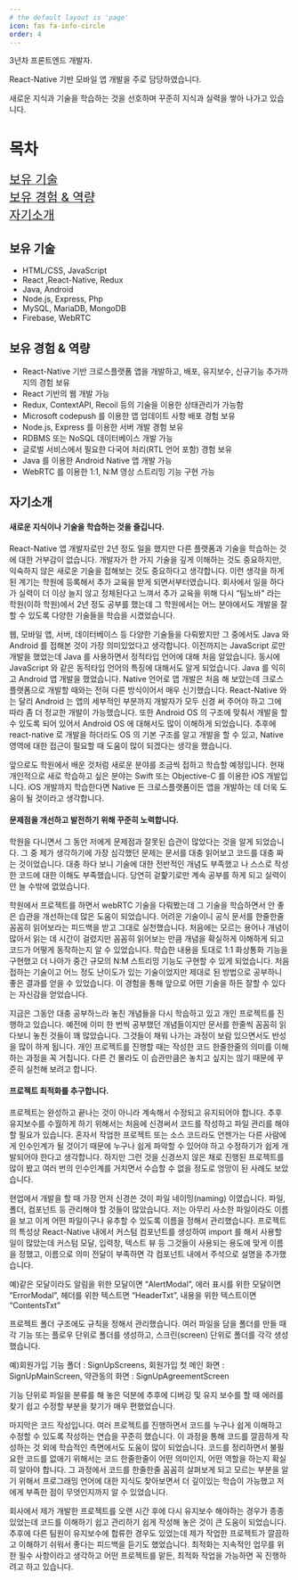 ```yaml
---
# the default layout is 'page'
icon: fas fa-info-circle
order: 4
---
```


3년차 프론트엔드 개발자.

React-Native 기반 모바일 앱 개발을 주로 담당하였습니다.

새로운 지식과 기술을 학습하는 것을 선호하며 꾸준히 지식과 실력을 쌓아 나가고 있습니다.

# 목차

<a href="#보유-기술"><text style="font-size:22px;">보유 기술</text></a><br/>
<a href="#보유-경험--역량"><text style="font-size:22px">보유 경험 & 역량</text></a><br/>
<a href="#자기소개"><text style="font-size:22px">자기소개</text></a><br/>

## **보유 기술**

- HTML/CSS, JavaScript
- React ,React-Native, Redux
- Java, Android
- Node.js, Express, Php
- MySQL, MariaDB, MongoDB
- Firebase, WebRTC

## **보유 경험 & 역량**

- React-Native 기반 크로스플랫폼 앱을 개발하고, 배포, 유지보수, 신규기능 추가까지의 경험 보유
- React 기반의 웹 개발 가능
- Redux, ContextAPI, Recoil 등의 기술을 이용한 상태관리가 가능함
- Microsoft codepush 를 이용한 앱 업데이트 사항 배포 경험 보유
- Node.js, Express 를 이용한 서버 개발 경험 보유
- RDBMS 또는 NoSQL 데이터베이스 개발 가능
- 글로벌 서비스에서 필요한 다국어 처리(RTL 언어 포함) 경험 보유
- Java 를 이용한 Android Native 앱 개발 가능
- WebRTC 를 이용한 1:1, N:M 영상 스트리밍 기능 구현 가능

## **자기소개**

#### **새로운 지식이나 기술을 학습하는 것을 즐깁니다.**

React-Native 앱 개발자로만 2년 정도 일을 했지만 다른 플랫폼과 기술을 학습하는 것에 대한 거부감이 없습니다. 개발자가 한 가지 기술을 깊게 이해하는 것도 중요하지만, 익숙하지 않은 새로운 기술을 접해보는 것도 중요하다고 생각합니다. 이런 생각을 하게 된 계기는 학원에 등록해서 추가 교육을 받게 되면서부터였습니다. 회사에서 일을 하다가 실력이 더 이상 늘지 않고 정체된다고 느껴서 추가 교육을 위해 다시 “팀노바" 라는 학원(이하 학원)에서 2년 정도 공부를 했는데 그 학원에서는 어느 분야에서도 개발을 잘할 수 있도록 다양한 기술들을 학습을 시켰었습니다.

웹, 모바일 앱, 서버, 데이터베이스 등 다양한 기술들을 다뤄봤지만 그 중에서도 Java 와 Android 를 접해본 것이 가장 의미있었다고 생각합니다. 이전까지는 JavaScript 로만 개발을 했었는데 Java 를 사용하면서 정적타입 언어에 대해 처음 알았습니다. 동시에 JavaScript 와 같은 동적타입 언어의 특징에 대해서도 알게 되었습니다. Java 를 익히고 Android 앱 개발을 했었습니다. Native 언어로 앱 개발은 처음 해 보았는데 크로스플랫폼으로 개발할 때와는 전혀 다른 방식이어서 매우 신기했습니다. React-Native 와는 달리 Android 는 앱의 세부적인 부분까지 개발자가 모두 신경 써 주어야 하고 그에 따라 좀 더 정교한 개발이 가능했습니다. 또한 Android OS 의 구조에 맞춰서 개발을 할 수 있도록 되어 있어서 Android OS 에 대해서도 많이 이해하게 되었습니다. 추후에 react-native 로 개발을 하더라도 OS 의 기본 구조를 알고 개발을 할 수 있고, Native 영역에 대한 접근이 필요할 때 도움이 많이 되겠다는 생각을 했습니다.

앞으로도 학원에서 배운 것처럼 새로운 분야를 조금씩 접하고 학습할 예정입니다. 현재 개인적으로 새로 학습하고 싶은 분야는 Swift 또는 Objective-C 를 이용한 iOS 개발입니다. iOS 개발까지 학습한다면 Native 든 크로스플랫폼이든 앱을 개발하는 데 더욱 도움이 될 것이라고 생각합니다.

#### **문제점을 개선하고 발전하기 위해 꾸준히 노력합니다.**

학원을 다니면서 그 동안 저에게 문제점과 잘못된 습관이 많았다는 것을 알게 되었습니다. 그 중 제가 생각하기에 가장 심각했던 문제는 문서를 대충 읽어보고 코드를 대충 짜는 것이었습니다. 대충 하다 보니 기술에 대한 전반적인 개념도 부족했고 나 스스로 작성한 코드에 대한 이해도 부족했습니다. 당연히 겉핥기로만 계속 공부를 하게 되고 실력이 안 늘 수밖에 없었습니다.

학원에서 프로젝트를 하면서 webRTC 기술을 다뤄봤는데 그 기술을 학습하면서 안 좋은 습관을 개선하는데 많은 도움이 되었습니다. 어려운 기술이니 공식 문서를 한줄한줄 꼼꼼히 읽어보라는 피드백을 받고 그대로 실천했습니다. 처음에는 모르는 용어나 개념이 많아서 읽는 데 시간이 걸렸지만 꼼꼼히 읽어보는 만큼 개념을 확실하게 이해하게 되고 코드가 어떻게 동작하는지 알 수 있었습니다. 학습한 내용을 토대로 1:1 화상통화 기능을 구현했고 더 나아가 중간 규모의 N:M 스트리밍 기능도 구현할 수 있게 되었습니다. 처음 접하는 기술이고 어느 정도 난이도가 있는 기술이었지만 제대로 된 방법으로 공부하니 좋은 결과를 얻을 수 있었습니다. 이 경험을 통해 앞으로 어떤 기술을 하든 잘할 수 있다는 자신감을 얻었습니다.

지금은 그동안 대충 공부하느라 놓친 개념들을 다시 학습하고 있고 개인 프로젝트를 진행하고 있습니다. 예전에 이미 한 번씩 공부했던 개념들이지만 문서를 한줄씩 꼼꼼히 읽다보니 놓친 것들이 꽤 많았습니다. 그것들이 채워 나가는 과정이 보람 있으면서도 반성을 많이 하게 됩니다. 개인 프로젝트를 진행할 때는 작성한 코드 한줄한줄의 의미를 이해하는 과정을 꼭 거칩니다. 다른 건 몰라도 이 습관만큼은 놓치고 싶지는 않기 때문에 꾸준히 실천해 보려고 합니다.

#### **프로젝트 최적화를 추구합니다.**

프로젝트는 완성하고 끝나는 것이 아니라 계속해서 수정되고 유지되어야 합니다. 추후 유지보수를 수월하게 하기 위해서는 처음에 신경써서 코드를 작성하고 파일 관리를 해야 할 필요가 있습니다. 혼자서 작업한 프로젝트 또는 소스 코드라도 언젠가는 다른 사람에게 인수인계가 될 것이기 때문에 누구나 쉽게 파악할 수 있어야 하고 수정하기가 쉽게 개발되어야 한다고 생각합니다. 하지만 그런 것을 신경쓰지 않은 채로 진행된 프로젝트를 많이 봤고 여러 번의 인수인계를 거치면서 수습할 수 없을 정도로 엉망이 된 사례도 보았습니다.

현업에서 개발을 할 때 가장 먼저 신경쓴 것이 파일 네이밍(naming) 이였습니다. 파일, 폴더, 컴포넌트 등 관리해야 할 것들이 많았습니다. 저는 아무리 사소한 파일이라도 이름을 보고 이게 어떤 파일이구나 유추할 수 있도록 이름을 정해서 관리했습니다. 프로젝트의 특성상 React-Native 내에서 커스텀 컴포넌트를 생성하여 import 를 해서 사용할 일이 많았는데 커스텀 모달, 입력창, 텍스트 뷰 등 그것들이 사용되는 용도에 맞게 이름을 정했고, 이름으로 의미 전달이 부족하면 각 컴포넌트 내에서 주석으로 설명을 추가했습니다.

예)같은 모달이라도 알림을 위한 모달이면 “AlertModal”, 에러 표시를 위한 모달이면 “ErrorModal”, 헤더를 위한 텍스트면 “HeaderTxt”, 내용을 위한 텍스트이면 “ContentsTxt”

프로젝트 폴더 구조에도 규칙을 정해서 관리했습니다. 여러 파일을 담을 폴더를 만들 때 각 기능 또는 플로우 단위로 폴더를 생성하고, 스크린(screen) 단위로 폴더를 각각 생성했습니다.

예)회원가입 기능 폴더 : SignUpScreens, 회원가입 첫 메인 화면 : SignUpMainScreen, 약관동의 화면 : SignUpAgreementScreen

기능 단위로 파일을 분류를 해 놓은 덕분에 추후에 디버깅 및 유지 보수를 할 때 에러를 찾기 쉽고 수정할 부분을 찾기가 매우 편했었습니다.

마지막은 코드 작성입니다. 여러 프로젝트를 진행하면서 코드를 누구나 쉽게 이해하고 수정할 수 있도록 작성하는 연습을 꾸준히 했습니다. 이 과정을 통해 코드를 깔끔하게 작성하는 것 외에 학습적인 측면에서도 도움이 많이 되었습니다. 코드를 정리하면서 불필요한 코드를 없애기 위해서는 코드 한줄한줄이 어떤 의미인지, 어떤 역할을 하는지 확실히 알아야 합니다. 그 과정에서 코드를 한줄한줄 꼼꼼히 살펴보게 되고 모르는 부분을 알기 위해서 프로그래밍 언어에 대한 지식도 찾아보면서 더 깊이있는 학습이 가능했고 저에게 부족한 점이 무엇인지까지 알 수 있었습니다.

회사에서 제가 개발한 프로젝트를 오랜 시간 후에 다시 유지보수 해야하는 경우가 종종 있었는데 코드를 이해하기 쉽고 관리하기 쉽게 작성해 놓은 것이 큰 도움이 되었습니다. 추후에 다른 팀원이 유지보수에 합류한 경우도 있었는데 제가 작업한 프로젝트가 깔끔하고 이해하기 쉬워서 좋다는 피드백을 듣기도 했었습니다. 최적화는 지속적인 업무를 위한 필수 사항이라고 생각하고 어떤 프로젝트를 맡든, 최적화 작업을 가능하면 꼭 진행하려고 하고 있습니다.
